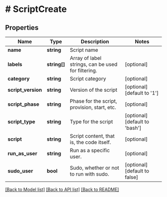# # ScriptCreate

## Properties

Name | Type | Description | Notes
------------ | ------------- | ------------- | -------------
**name** | **string** | Script name |
**labels** | **string[]** | Array of label strings, can be used for filtering. | [optional]
**category** | **string** | Script category | [optional]
**script_version** | **string** | Version of the script | [optional] [default to '1']
**script_phase** | **string** | Phase for the script, provision, start, etc. | [optional]
**script_type** | **string** | Type for the script | [optional] [default to 'bash']
**script** | **string** | Script content, that is, the code itself. | [optional]
**run_as_user** | **string** | Run as a specific user. | [optional]
**sudo_user** | **bool** | Sudo, whether or not to run with sudo. | [optional] [default to false]

[[Back to Model list]](../../README.md#models) [[Back to API list]](../../README.md#endpoints) [[Back to README]](../../README.md)
